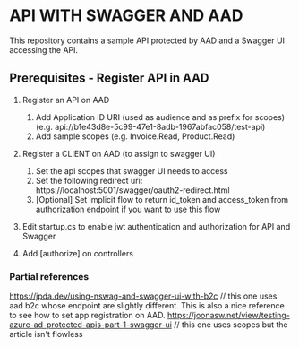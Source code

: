 # API WITH SWAGGER AND AAD

This repository contains a sample API protected by AAD and a Swagger UI accessing the API.

## Prerequisites - Register API in AAD

1. Register an API on AAD 
	1. Add Application ID URI (used as audience and as prefix for scopes) (e.g. api://b1e43d8e-5c99-47e1-8adb-1967abfac058/test-api)
	2. Add sample scopes (e.g. Invoice.Read, Product.Read)

2. Register a CLIENT on AAD (to assign to swagger UI)
	1. Set the api scopes that swagger UI needs to access
	2. Set the following redirect uri: https://localhost:5001/swagger/oauth2-redirect.html
	3. [Optional] Set implicit flow to return id_token and access_token from authorization endpoint if you want to use this flow

3. Edit startup.cs to enable jwt authentication and authorization for API and Swagger

4. Add [authorize] on controllers

### Partial references

https://jpda.dev/using-nswag-and-swagger-ui-with-b2c // this one uses aad b2c whose endpoint are slightly different. This is also a nice reference to see how to set app registration on AAD.
https://joonasw.net/view/testing-azure-ad-protected-apis-part-1-swagger-ui // this one uses scopes but the article isn't flowless 